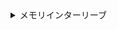 <details><summary>メモリインターリーブ</summary>

- メモリへのアクセスを高速化する手法
- メモリ内の番地は分割した区画を横断するように作られている。
- 複数バンクに同時アクセスすることで連続した番地のデータに一気にアクセスすることができる。
</details>

